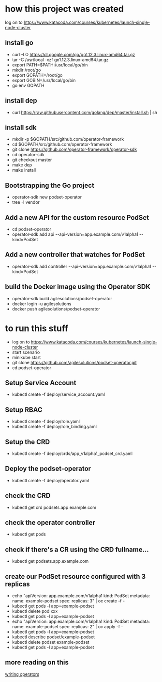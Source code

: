 # how this project was created
log on to https://www.katacoda.com/courses/kubernetes/launch-single-node-cluster
## install go
- curl -LO https://dl.google.com/go/go1.12.3.linux-amd64.tar.gz
- tar -C /usr/local -xzf go1.12.3.linux-amd64.tar.gz
- export PATH=$PATH:/usr/local/go/bin
- mkdir /root/go
- export GOPATH=/root/go
- export GOBIN=/usr/local/go/bin
- go env GOPATH

## install dep
- curl https://raw.githubusercontent.com/golang/dep/master/install.sh | sh

## install sdk
- mkdir -p $GOPATH/src/github.com/operator-framework
- cd $GOPATH/src/github.com/operator-framework
- git clone https://github.com/operator-framework/operator-sdk
- cd operator-sdk
- git checkout master
- make dep
- make install

## Bootstrapping the Go project
- operator-sdk new podset-operator
- tree -I vendor

## Add a new API for the custom resource PodSet
- cd podset-operator
- operator-sdk add api --api-version=app.example.com/v1alpha1 --kind=PodSet

## Add a new controller that watches for PodSet
- operator-sdk add controller --api-version=app.example.com/v1alpha1 --kind=PodSet

## build the Docker image using the Operator SDK
- operator-sdk build agilesolutions/podset-operator
- docker login -u agilesolutions
- docker push agilesolutions/podset-operator

# to run this stuff
- log on to https://www.katacoda.com/courses/kubernetes/launch-single-node-cluster
- start scenario
- minikube start
- git clone https://github.com/agilesolutions/podset-operator.git
- cd podset-operator

## Setup Service Account
- kubectl create -f deploy/service_account.yaml

## Setup RBAC
- kubectl create -f deploy/role.yaml
- kubectl create -f deploy/role_binding.yaml

## Setup the CRD
- kubectl create -f deploy/crds/app_v1alpha1_podset_crd.yaml

## Deploy the podset-operator
- kubectl create -f deploy/operator.yaml

## check the CRD
- kubectl get crd podsets.app.example.com


## check the operator controller
- kubectl get pods

## check if there's a CR using the CRD fullname...
- kubectl get podsets.app.example.com

## create our PodSet resource configured with 3 replicas
- echo "apiVersion: app.example.com/v1alpha1
kind: PodSet
metadata:
  name: example-podset
spec:
  replicas: 3" | oc create -f -
- kubectl get pods -l app=example-podset
- kubectl delete pod xxx
- kubectl get pods -l app=example-podset
- echo "apiVersion: app.example.com/v1alpha1
kind: PodSet
metadata:
  name: example-podset
spec:
  replicas: 2" | oc apply -f -
- kubectl get pods -l app=example-podset
- kubectl describe podset/example-podset
- kubectl delete podset example-podset
- kubectl  get pods -l app=example-podset  

## more reading on this
[writing operators](https://medium.com/devopslinks/writing-your-first-kubernetes-operator-8f3df4453234)


